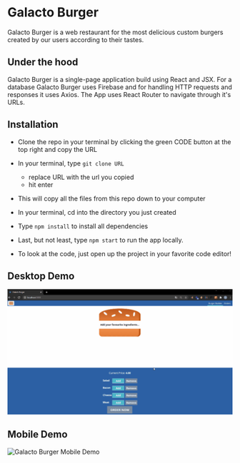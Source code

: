 # Galacto Burger

Galacto Burger is a web restaurant for the most delicious custom burgers created by our users according to their tastes.

## Under the hood

Galacto Burger is a single-page application build using React and JSX. For a database Galacto Burger uses Firebase and for handling HTTP requests and responses it uses Axios. The App uses React Router to navigate through it's URLs.

## Installation

- Clone the repo in your terminal by clicking the green CODE button at the top right and copy the URL
- In your terminal, type `git clone URL`
  - replace URL with the url you copied
  - hit enter
- This will copy all the files from this repo down to your computer
- In your terminal, cd into the directory you just created
- Type `npm install` to install all dependencies
- Last, but not least, type `npm start` to run the app locally.

- To look at the code, just open up the project in your favorite code editor!

## Desktop Demo

![Galacto Burger Desktop Demo](/src/assets/project-demos/project-demo-desktop.gif)

## Mobile Demo

![Galacto Burger Mobile Demo](/src/assets/project-demos/project-demo-video.gif)
